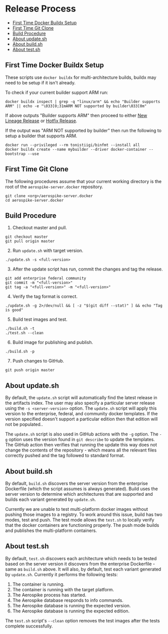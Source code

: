 # Release Process

* [First Time Docker Buildx Setup](#first-time-docker-buildx-setup)
* [First Time Git Clone](#first-time-git-clone)
* [Build Procedure](#build-procedure)
* [About update.sh](#about-updatesh)
* [About build.sh](#about-buildsh)
* [About test.sh](#about-testsh)

## First Time Docker Buildx Setup

These scripts use `docker buildx` for multi-architecture builds, buildx may need
to be setup if it isn't already.

To check if your current builder support ARM run:

```shell
docker buildx inspect | grep -q "linux/arm" && echo "Builder supports ARM" || echo -e "\033[0;31mARM NOT supported by builder\033[0m"
```

If above outputs "Builder supports ARM" then proceed to either
[New Lineage Release](#new-lineage-release) or
[Hotfix Release](#hotfix-release).

If the output was "ARM NOT supported by builder" then run the following to setup
a builder that supports ARM.

```shell
docker run --privileged --rm tonistiigi/binfmt --install all 
docker buildx create --name mybuilder --driver docker-container --bootstrap --use
```

## First Time Git Clone

The following procedures assume that your current working directory is the root
of the `aerospike-server.docker` repository.

```shell
git clone <org>/aerospike-server.docker
cd aerospike-server.docker
```

## Build Procedure

1. Checkout master and pull.

  ```shell
  git checkout master
  git pull origin master
  ```

2. Run `update.sh` with target version.

  ```shell
  ./update.sh -s <full-version>
  ```

3. After the update script has run, commit the changes and tag the release.

  ```shell
  git add enterprise federal community
  git commit -m "<full-version>"
  git tag -a "<full-version>" -m "<full-version>"
  ```

4. Verify the tag format is correct.
  
  ```shell
  ./update.sh -g 2>/dev/null && [ -z "$(git diff --stat)" ] && echo "Tag is good"
  ```

5. Build test images and test.

  ```shell
  ./build.sh -t
  ./test.sh --clean
  ```

6. Build image for publishing and publish.

  ```shell
  ./build.sh -p
  ```

7. Push changes to GitHub.

  ```shell
  git push origin master
  ```

## About update.sh

By default, the `update.sh` script will automatically find the latest release in
the artifacts index. The user may also specify a particular server release using
the `-s <server-version>` option. The `update.sh` script will apply this version
to the enterprise, federal, and community docker templates. If the version
specified doesn't support a particular edition then that edition will not
be populated..

The `update.sh` script is also used in GitHub actions with the `-g` option. The
`-g` option uses the version found in `git describe` to update the templates.
The GitHub action then verifies that running the update this way does not change
the contents of the repository - which means all the relevant files correctly
pushed and the tag followed to standard format.

## About build.sh

By default, `build.sh` discovers the server version from the enterprise
Dockerfile (which the script assumes is always generated). Build uses the server
version to determine which architectures that are supported and builds each
variant generated by `update.sh`.

Currently we are unable to test multi-platform docker images without pushing
those images to a registry. To work around this issue, build has two modes, test
and push. The test mode allows the `test.sh` to locally verify that the docker
containers are functioning properly. The push mode builds and publishes the
multi-platform containers.

## About test.sh

By default, `test.sh` discovers each architecture which needs to be tested based
on the server version it discovers from the enterprise Dockerfile - same as
`build.sh` above. It will also, by default, test each variant generated by
`update.sh`. Currently it performs the following tests:

1. The container is running.
2. The container is running with the target platform.
3. The Aerospike process has started.
4. The Aerospike database responds to info commands.
5. The Aerospike database is running the expected version.
6. The Aerospike database is running the expected edition.

The `test.sh` script's `--clean` option removes the test images after the tests
complete successfully.

